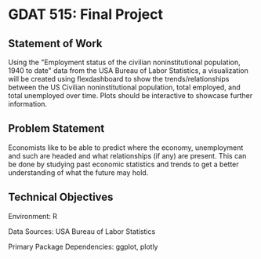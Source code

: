 # GDAT 515: Final Project


## Statement of Work
Using the "Employment status of the civilian noninstitutional population, 1940 to date" data from the USA Bureau of Labor Statistics, a visualization will be created using flexdashboard to show the trends/relationships between the US Civilian noninstitutional population, total employed, and total unemployed over time. Plots should be interactive to showcase further information. 

## Problem Statement
Economists like to be able to predict where the economy, unemployment and such are headed and what relationships (if any) are present. This can be done by studying past economic statistics and trends to get a better understanding of what the future may hold. 

## Technical Objectives
Environment: R

Data Sources: USA Bureau of Labor Statistics

Primary Package Dependencies: ggplot, plotly
